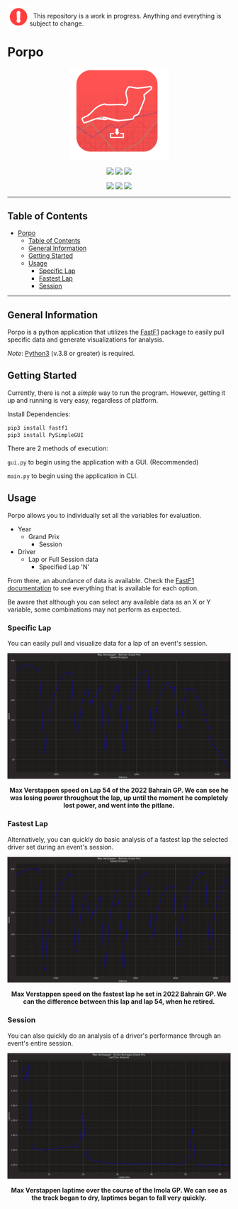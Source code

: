 <img align="left" width="50" height="50" src="src/common/images/construct.png">

&nbsp;
This repository is a work in progress. Anything and everything is subject to change.


# Porpo

<p align="center">
  <img src = src/common/images/icon.png width=45% />
</p>

<p align="center">
  <img src = https://img.shields.io/github/license/dtech-auto/F1DataAnalysis />
    </>
  <img src = https://img.shields.io/github/languages/top/dtech-auto/F1DataAnalysis />
    </>
  <img src = https://img.shields.io/github/v/release/dtech-auto/F1DataAnalysis?display_name=tag&include_prereleases />
    </>
</p>

<p align="center">
  <img src = https://img.shields.io/github/commit-activity/w/dtech-auto/F1DataAnalysis />
    </>
  <img src = https://img.shields.io/github/last-commit/dtech-auto/F1DataAnalysis />
    </>
  <img src = https://img.shields.io/github/issues-raw/dtech-auto/F1DataAnalysis />
</p>

------

## Table of Contents
- [Porpo](#porpo)
  - [Table of Contents](#table-of-contents)
  - [General Information](#general-information)
  - [Getting Started](#getting-started)
  - [Usage](#usage)
    - [Specific Lap](#specific-lap)
    - [Fastest Lap](#fastest-lap)
    - [Session](#session)

------

## General Information

Porpo is a python application that utilizes the [FastF1](https://github.com/theOehrly/Fast-F1) package to easily pull specific data and generate visualizations for analysis.

*Note*: [Python3](https://www.python.org/downloads/) (v.3.8 or greater) is required.

## Getting Started
Currently, there is not a *simple* way to run the program. However, getting it up and running is very easy, regardless of platform. 

Install Dependencies:

```
pip3 install fastf1
pip3 install PySimpleGUI
```

There are 2 methods of execution:

`gui.py` to begin using the application with a GUI. (Recommended)

`main.py` to begin using the application in CLI.

## Usage

Porpo allows you to individually set all the variables for evaluation. 
- Year
  - Grand Prix
    - Session
- Driver
  - Lap or Full Session data
    - Specified Lap 'N'

From there, an abundance of data is available. Check the [FastF1 documentation](https://theoehrly.github.io/Fast-F1/) to see everything that is available for each option.

Be aware that although you can select any available data as an X or Y variable, some combinations may not perform as expected. 

### Specific Lap
You can easily pull and visualize data for a lap of an event's session.

![VER_SpeedL_Bah](/src/examples/images/ver_bah_last_speed.png)
<figcaption align = "center">
  <b>Max Verstappen speed on Lap 54 of the 2022 Bahrain GP. We can see he was losing power throughout the lap, up until the moment he completely lost power, and went into the pitlane.</b>
</figcaption>

### Fastest Lap
Alternatively, you can quickly do basic analysis of a fastest lap the selected driver set during an event's session.

![VER_SpeedF_Bah](/src/examples/images/ver_bah_fastest_speed.png)
<figcaption align = "center">
  <b>Max Verstappen speed on the fastest lap he set in 2022 Bahrain GP. We can the difference between this lap and lap 54, when he retired.</b>
</figcaption>

### Session
You can also quickly do an analysis of a driver's performance through an event's entire session.

![VER_SpeedF_Bah](/src/examples/images/ver_imola_laptime.png)
<figcaption align = "center">
  <b>Max Verstappen laptime over the course of the Imola GP. We can see as the track began to dry, laptimes began to fall very quickly.</b>
</figcaption>
